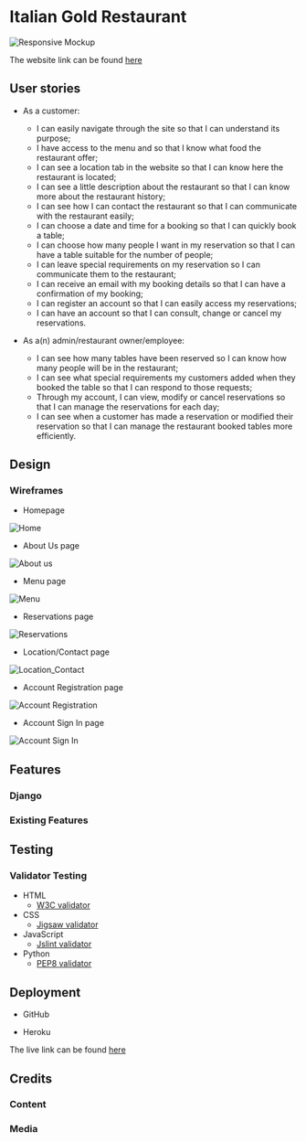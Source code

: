 # Italian Gold Restaurant
![Responsive Mockup](...)

The website link can be found [here]()

## User stories
- As a customer:

    -  I can easily navigate through the site so that I can understand its purpose;
    -  I have access to the menu and so that I know what food the restaurant offer;
    -  I can see a location tab in the website so that I can know here the restaurant is located;
    -  I can see a little description about the restaurant so that I can know more about the restaurant history;
    -  I can see how I can contact the restaurant so that I can communicate with the restaurant easily;
    -  I can choose a date and time for a booking so that I can quickly book a table;
    -  I can choose how many people I want in my reservation so that I can have a table suitable for the number of people;
    -  I can leave special requirements on my reservation so I can communicate them to the restaurant;
    -  I can receive an email with my booking details so that I can have a confirmation of my booking;
    -  I can register an account so that I can easily access my reservations;
    -  I can have an account so that I can consult, change or cancel my reservations.


- As a(n) admin/restaurant owner/employee:

    - I can see how many tables have been reserved so I can know how many people will be in the restaurant;
    - I can see what special requirements my customers added when they booked the table so that I can respond to those requests;
    - Through my account, I can view, modify or cancel reservations so that I can manage the reservations for each day;
    - I can see when a customer has made a reservation or modified their reservation so that I can manage the restaurant booked tables more efficiently.

## Design

### Wireframes

- Homepage

![Home](https://user-images.githubusercontent.com/83631970/177781676-87794396-c849-4c97-93b3-b04b4eee4350.png)


- About Us page

![About us](https://user-images.githubusercontent.com/83631970/177781700-aad76e71-7753-4166-a509-a8c54a32a638.png)


- Menu page

![Menu](https://user-images.githubusercontent.com/83631970/177781730-f8da800c-61b6-4106-beab-af9c5205178b.png)


- Reservations page

![Reservations](https://user-images.githubusercontent.com/83631970/177781739-32f60d76-e40e-4f64-a871-39fa45bbdc22.png)


- Location/Contact page

![Location_Contact](https://user-images.githubusercontent.com/83631970/177781751-5b1c772a-3d65-47f6-9db2-6c8012ffb7ed.png)


- Account Registration page

![Account Registration](https://user-images.githubusercontent.com/83631970/177781763-a018c4ea-5d7b-4322-95ff-69f84130e092.png)


- Account Sign In page

![Account Sign In](https://user-images.githubusercontent.com/83631970/177781789-aa1d66af-3d55-4497-89d2-54d3d386068e.png)


## Features 

### Django

### Existing Features

## Testing


### Validator Testing 

- HTML
    - [W3C validator](https://validator.w3.org/)
- CSS
    - [Jigsaw validator](https://jigsaw.w3.org/css-validator/)
- JavaScript
    - [Jslint validator](https://www.jslint.com/)
- Python
    - [PEP8 validator](http://pep8online.com/)
 

## Deployment

- GitHub 

- Heroku

The live link can be found [here](...)


## Credits

### Content 

### Media